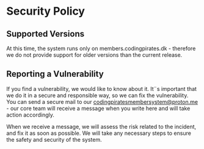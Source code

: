 # Security Policy

## Supported Versions

At this time, the system runs only on members.codingpirates.dk - therefore we do not provide support for older versions than the current release.

## Reporting a Vulnerability

If you find a vulnerability, we would like to know about it. It¨s important that we do it in a secure and responsible way, so we can fix the vulnerability.
You can send a secure mail to our codingpiratesmembersystem@proton.me - our core team will receive a message when you write here and will take action accordingly.

When we receive a message, we will assess the risk related to the incident, and fix it as soon as possible. We will take any necessary steps to ensure the safety and security of the system.
